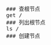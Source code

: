<span  style="font-family: Simsun,serif; font-size: 17px; ">

~~~
### 查根节点
get /
### 列出根节点
ls /
### 创建节点
~~~

</span>